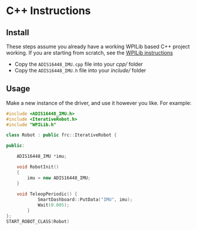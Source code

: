# C++ Instructions

## Install
These steps assume you already have a working WPILib based C++ project working. If you are starting from scratch, see the [WPILib instructions](https://wpilib.screenstepslive.com/s/currentCS/m/cpp)
* Copy the `ADIS16448_IMU.cpp` file into your _cpp/_ folder
* Copy the `ADIS16448_IMU.h` file into your _include/_ folder

## Usage
Make a new instance of the driver, and use it however you like. For example:

```cpp
#include <ADIS16448_IMU.h>
#include <IterativeRobot.h>
#include "WPILib.h"

class Robot : public frc::IterativeRobot {

public:

	ADIS16448_IMU *imu;

	void RobotInit()
	{
		imu = new ADIS16448_IMU;
	}
	
	void TeleopPeriodic() {
    		SmartDashboard::PutData("IMU", imu);
    		Wait(0.005);
    	}
};
START_ROBOT_CLASS(Robot)

```
